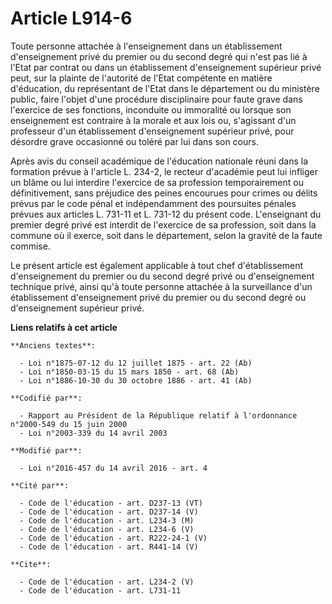 # Article L914-6

Toute personne attachée à l'enseignement dans un établissement d'enseignement privé du premier ou du second degré qui n'est
pas lié à l'Etat par contrat ou dans un établissement d'enseignement supérieur privé peut, sur la plainte de l'autorité de
l'Etat compétente en matière d'éducation, du représentant de l'Etat dans le département ou du ministère public, faire l'objet
d'une procédure disciplinaire pour faute grave dans l'exercice de ses fonctions, inconduite ou immoralité ou lorsque son
enseignement est contraire à la morale et aux lois ou, s'agissant d'un professeur d'un établissement d'enseignement supérieur
privé, pour désordre grave occasionné ou toléré par lui dans son cours. 

Après avis du conseil académique de l'éducation nationale réuni dans la formation prévue à l'article L. 234-2, le recteur
d'académie peut lui infliger un blâme ou lui interdire l'exercice de sa profession temporairement ou définitivement, sans
préjudice des peines encourues pour crimes ou délits prévus par le code pénal et indépendamment des poursuites pénales
prévues aux articles L. 731-11 et L. 731-12 du présent code. L'enseignant du premier degré privé est interdit de l'exercice
de sa profession, soit dans la commune où il exerce, soit dans le département, selon la gravité de la faute commise. 

Le présent article est également applicable à tout chef d'établissement d'enseignement du premier ou du second degré privé ou
d'enseignement technique privé, ainsi qu'à toute personne attachée à la surveillance d'un établissement d'enseignement privé
du premier ou du second degré ou d'enseignement supérieur privé.

**Liens relatifs à cet article**

	**Anciens textes**:

	  - Loi n°1875-07-12 du 12 juillet 1875 - art. 22 (Ab)
	  - Loi n°1850-03-15 du 15 mars 1850 - art. 68 (Ab)
	  - Loi n°1886-10-30 du 30 octobre 1886 - art. 41 (Ab)

	**Codifié par**:

	  - Rapport au Président de la République relatif à l'ordonnance n°2000-549 du 15 juin 2000
	  - Loi n°2003-339 du 14 avril 2003

	**Modifié par**:

	  - Loi n°2016-457 du 14 avril 2016 - art. 4

	**Cité par**:

	  - Code de l'éducation - art. D237-13 (VT)
	  - Code de l'éducation - art. D237-14 (V)
	  - Code de l'éducation - art. L234-3 (M)
	  - Code de l'éducation - art. L234-6 (V)
	  - Code de l'éducation - art. R222-24-1 (V)
	  - Code de l'éducation - art. R441-14 (V)

	**Cite**:

	  - Code de l'éducation - art. L234-2 (V)
	  - Code de l'éducation - art. L731-11
